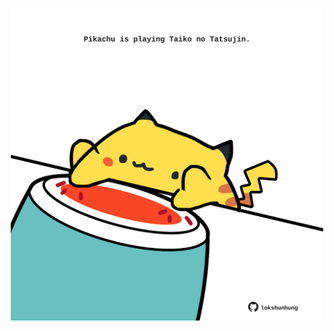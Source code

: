 <!-- built at 09/10/2021, 15:01:52 UTC -->
<p align="center">
  <img width="500" height="500" src="./ReadmeImage.svg">
</p>
